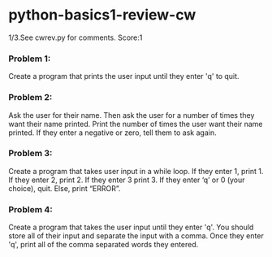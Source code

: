 # python-basics1-review-cw
1/3.See cwrev.py for comments. Score:1
### Problem 1:
Create a program that prints the user input until they enter 'q' to quit.

### Problem 2:
Ask the user for their name. Then ask the user for a number of times they want their name printed. Print the number of times the user want their name printed. If they enter a negative or zero, tell them to ask again.

### Problem 3:
Create a program that takes user input in a while loop. If they enter 1, print 1. If they enter 2, print 2. If they enter 3 print 3. If they enter ‘q’ or 0 (your choice), quit. Else, print “ERROR”.

### Problem 4:
Create a program that takes the user input until they enter 'q'. You should store all of their input and separate the input with a comma. Once they enter 'q', print all of the comma separated words they entered.
